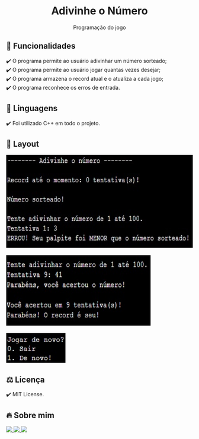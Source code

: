<h1 align="center"> Adivinhe o Número</h1>
<p align="center">Programação do jogo

## 🎯 Funcionalidades
✔️ O programa permite ao usuário adivinhar um número sorteado; <br>
✔️ O programa permite ao usuário jogar quantas vezes desejar; <br>
✔️ O programa armazena o record atual e o atualiza a cada jogo; <br>
✔️ O programa reconhece os erros de entrada.

## 🚀 Linguagens
✔️ Foi utilizado C++ em todo o projeto.

## 🎨 Layout
<p align="left">
      <img src="img/img1.jpg" width="600px" height="250px"><br><br>
      <img src="img/img2.jpg" width="390px" height="190px"><br><br>
      <img src="img/img3.jpg" width="160px" height="80px"><br>
      
## ⚖️ Licença
✔️ MIT License.

## 🔥 Sobre mim 
  <div>
  <a href = "https://mail.google.com/mail/u/1/#inbox"><img src="https://img.shields.io/badge/-Gmail-%23EA4335?style=for-the-badge&logo=gmail&logoColor=white" target="_blank">
  </a>
  <a href="https://www.linkedin.com/in/maria-eduarda-macedo-braga-4663bb208/e" target="_blank"><img src="https://img.shields.io/badge/-LinkedIn-%230077B5?style=for-the-badge&logo=linkedin&logoColor=white" target="_blank">
  </a> 
  <a href="https://www.instagram.com/_maria_2k03/?hl=pt-br" target="_blank"><img src="https://img.shields.io/badge/-Instagram-%23E4405F?style=for-the-badge&logo=instagram&logoColor=white" target="_blank">
  </a>
</div>
